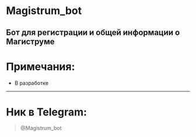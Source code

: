 # Magistrum_bot
Бот для регистрации и общей информации о Магиструме
--------
# Примечания:
- В разработке
--------
# Ник в Telegram:
> @Magistrum_bot
